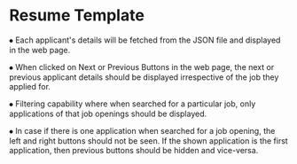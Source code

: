 # Resume Template
⦁	Each applicant's details will be fetched from the JSON file and displayed in the web page.

⦁	When clicked on Next or Previous Buttons in the web page, the next or previous applicant details should be displayed irrespective of the job they applied for.

⦁	Filtering capability where when searched for a particular job, only applications of that job openings should be displayed.

⦁	In case if there is one application when searched for a job opening, the left and right buttons should not be seen. If the shown application is the first application, then previous buttons should be hidden and vice-versa.
